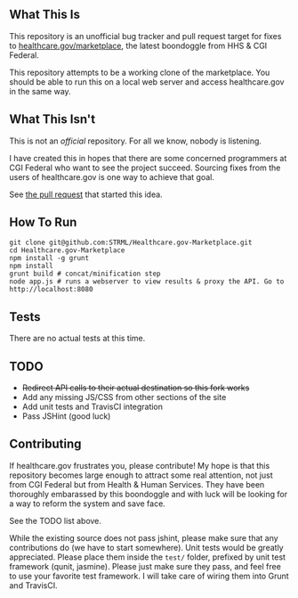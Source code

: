 What This Is
------------

This repository is an unofficial bug tracker and pull request target for fixes
to [healthcare.gov/marketplace](https://healthcare.gov/marketplace/global/en_US/registration),
the latest boondoggle from HHS & CGI Federal.

This repository attempts to be a working clone of the marketplace. You should be able to run this
on a local web server and access healthcare.gov in the same way.


What This Isn't
---------------

This is not an *official* repository. For all we know, nobody is listening.

I have created this in hopes that there are some concerned programmers at CGI Federal who want to see
the project succeed. Sourcing fixes from the users of healthcare.gov is one way to achieve that goal.

See [the pull request](https://github.com/CMSgov/healthcare.gov/pull/31) that started this idea.


How To Run
----------

```
git clone git@github.com:STRML/Healthcare.gov-Marketplace.git
cd Healthcare.gov-Marketplace
npm install -g grunt
npm install
grunt build # concat/minification step
node app.js # runs a webserver to view results & proxy the API. Go to http://localhost:8080
```

Tests
-----

There are no actual tests at this time. 


TODO
----

* ~~Redirect API calls to their actual destination so this fork works~~
* Add any missing JS/CSS from other sections of the site
* Add unit tests and TravisCI integration
* Pass JSHint (good luck)


Contributing
------------

If healthcare.gov frustrates you, please contribute! My hope is that this repository becomes large enough
to attract some real attention, not just from CGI Federal but from Health & Human Services. They have been thoroughly
embarassed by this boondoggle and with luck will be looking for a way to reform the system and save face.

See the TODO list above.

While the existing source does not pass jshint, please make sure that any contributions do (we have to start somewhere).
Unit tests would be greatly appreciated. Please place them inside the `test/` folder, prefixed by unit test framework
(qunit, jasmine). Please just make sure they pass, and feel free to use your favorite test framework. I will take care
of wiring them into Grunt and TravisCI.
